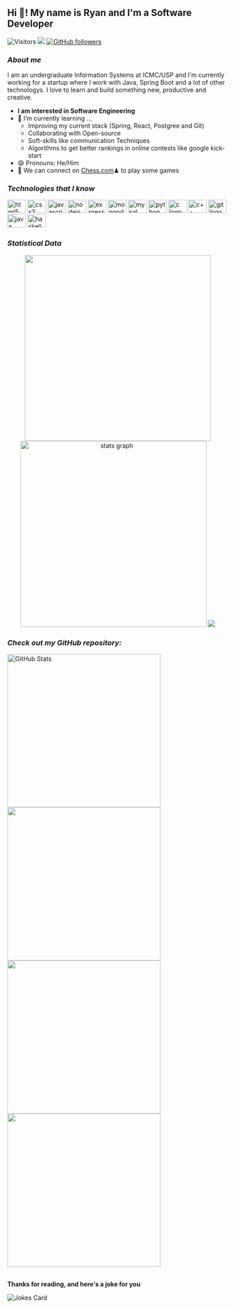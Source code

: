 ## Hi 👋! My name is Ryan and I'm a Software Developer

![Visitors](https://komarev.com/ghpvc/?username=Ryrden&color=blue)
[<img src="https://img.shields.io/static/v1?message=LinkedIn&logo=linkedin&label=&color=0077B5&logoColor=white&labelColor=&style=for-the-badge)">](https://www.linkedin.com/in/ryan25)
[![GitHub followers](https://img.shields.io/github/followers/ryrden.svg?style=social&label=Follow)](https://github.com/ryrden?tab=followers)

###

### ***About me***

I am an undergraduate Information Systems at ICMC/USP and I'm currently working for a startup where I work with Java, Spring Boot and a lot of other technologys. I love to learn and build something new, productive and creative.

* **I am interested in Software Engineering**
* 🌱 I’m currently learning ...
  * Improving my current stack (Spring, React, Postgree and Git)
  * Collaborating with Open-source
  * Soft-skills like communication Techniques
  * Algorithms to get better rankings in online contests like google kick-start
* 😄 Pronouns: He/Him
* 👯 We can connect on [Chess.com](https://www.chess.com/member/rektryan)♟ to play some games

### ***Technologies that I know***

<p>
    <img src="https://cdn.jsdelivr.net/gh/devicons/devicon/icons/html5/html5-original.svg" height="30" width="42" alt="html5 logo"/>
    <img src="https://cdn.jsdelivr.net/gh/devicons/devicon/icons/css3/css3-original.svg" height="30" width="42" alt="css3 logo"/>
    <img src="https://cdn.jsdelivr.net/gh/devicons/devicon/icons/javascript/javascript-original.svg" height="30" width="42" alt="javascript logo"/>
    <img src="https://cdn.jsdelivr.net/gh/devicons/devicon/icons/nodejs/nodejs-original.svg" height="30" width="42" alt="nodejs logo"/>
    <img src="https://cdn.jsdelivr.net/gh/devicons/devicon/icons/express/express-original.svg" height="30" width="42" alt="express logo"/>
    <img src="https://cdn.jsdelivr.net/gh/devicons/devicon/icons/mongodb/mongodb-original.svg" height="30" width="42" alt="mongodb logo"/>
    <img src="https://cdn.jsdelivr.net/gh/devicons/devicon/icons/mysql/mysql-original.svg" height="30" width="42" alt="mysql logo"/>
    <img src="https://cdn.jsdelivr.net/gh/devicons/devicon/icons/python/python-original.svg" height="30" width="42" alt="python logo"/>
    <img src="https://cdn.jsdelivr.net/gh/devicons/devicon/icons/c/c-original.svg" height="30" width="42" alt="c logo"/>
    <img src="https://cdn.jsdelivr.net/gh/devicons/devicon/icons/cplusplus/cplusplus-original.svg"  height="30" width="42" alt="c++ logo"/>
    <img src="https://cdn.jsdelivr.net/gh/devicons/devicon/icons/git/git-original.svg" height="30" width="42" alt="git logo"/>
    <img src="https://cdn.jsdelivr.net/gh/devicons/devicon/icons/java/java-original.svg" height="30" width="42" alt="java logo"/>
    <img src="https://cdn.jsdelivr.net/gh/devicons/devicon/icons/haskell/haskell-original.svg" height="30" width="42" alt="haskell logo"/>
</p>

### ***Statistical Data***
<div align="center">
    <img src="https://leetcard.jacoblin.cool/Ryrden?theme=dark&show_rank=false" width="425px"/><br>
    <img src="https://github-readme-stats.vercel.app/api?hide_title=false&hide_rank=false&show_icons=true&include_all_commits=true&count_private=true&disable_animations=false&theme=dark&locale=en&hide_border=false&username=Ryrden" alt="stats graph" width="425px"/>
    <img src="https://github-readme-stats.vercel.app/api/top-langs/?username=ryrden&theme=dark&locale=en&layout=compact&hide=python"/>
</div>

### ***Check out my GitHub repository:***

<div>
    <a href="https://github.com/Ryrden/YelpCamp">
      <img src="https://github-readme-stats.vercel.app/api/pin/?theme=dark&username=Ryrden&repo=YelpCamp" alt="GitHub Stats" width="350px"/>
    </a>
    <a href="https://github.com/Ryrden/tic-tac-toe">
        <img src="https://github-readme-stats.vercel.app/api/pin/?theme=dark&username=Ryrden&repo=tic-tac-toe" width="350px">
    </a>
    <a href="https://github.com/Ryrden/ICMC-SCC0503">
        <img src="https://github-readme-stats.vercel.app/api/pin/?theme=dark&username=Ryrden&repo=ICMC-SCC0503" width="350px">
    </a>
    <a href="https://github.com/Ryrden/SSC-0960-Bowling-Score">
        <img src="https://github-readme-stats.vercel.app/api/pin/?theme=dark&username=Ryrden&repo=SSC-0960-Bowling-Score" width="350px">
    </a>
</div>
<br>

**Thanks for reading, and here's a joke for you**

<img src="https://readme-jokes.vercel.app/api" alt="Jokes Card" />
